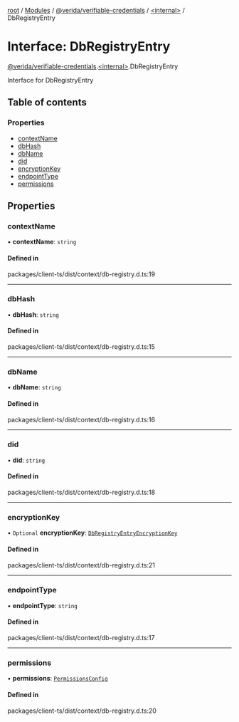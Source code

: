 [root](../README.md) / [Modules](../modules.md) / [@verida/verifiable-credentials](../modules/verida_verifiable_credentials.md) / [<internal\>](../modules/verida_verifiable_credentials._internal_.md) / DbRegistryEntry

# Interface: DbRegistryEntry

[@verida/verifiable-credentials](../modules/verida_verifiable_credentials.md).[<internal\>](../modules/verida_verifiable_credentials._internal_.md).DbRegistryEntry

Interface for DbRegistryEntry

## Table of contents

### Properties

- [contextName](verida_verifiable_credentials._internal_.DbRegistryEntry.md#contextname)
- [dbHash](verida_verifiable_credentials._internal_.DbRegistryEntry.md#dbhash)
- [dbName](verida_verifiable_credentials._internal_.DbRegistryEntry.md#dbname)
- [did](verida_verifiable_credentials._internal_.DbRegistryEntry.md#did)
- [encryptionKey](verida_verifiable_credentials._internal_.DbRegistryEntry.md#encryptionkey)
- [endpointType](verida_verifiable_credentials._internal_.DbRegistryEntry.md#endpointtype)
- [permissions](verida_verifiable_credentials._internal_.DbRegistryEntry.md#permissions)

## Properties

### contextName

• **contextName**: `string`

#### Defined in

packages/client-ts/dist/context/db-registry.d.ts:19

___

### dbHash

• **dbHash**: `string`

#### Defined in

packages/client-ts/dist/context/db-registry.d.ts:15

___

### dbName

• **dbName**: `string`

#### Defined in

packages/client-ts/dist/context/db-registry.d.ts:16

___

### did

• **did**: `string`

#### Defined in

packages/client-ts/dist/context/db-registry.d.ts:18

___

### encryptionKey

• `Optional` **encryptionKey**: [`DbRegistryEntryEncryptionKey`](verida_verifiable_credentials._internal_.DbRegistryEntryEncryptionKey.md)

#### Defined in

packages/client-ts/dist/context/db-registry.d.ts:21

___

### endpointType

• **endpointType**: `string`

#### Defined in

packages/client-ts/dist/context/db-registry.d.ts:17

___

### permissions

• **permissions**: [`PermissionsConfig`](verida_verifiable_credentials._internal_.PermissionsConfig.md)

#### Defined in

packages/client-ts/dist/context/db-registry.d.ts:20
